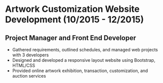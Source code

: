 # Artwork Customization Website Development (10/2015 - 12/2015)
## Project Manager and Front End Developer
* Gathered requirements, outlined schedules, and managed web projects with 3 developers
* Designed and developed a responsive layout website using Bootstrap, HTML/CSS
* Provided online artwork exhibition, transaction, customization, and auction services
